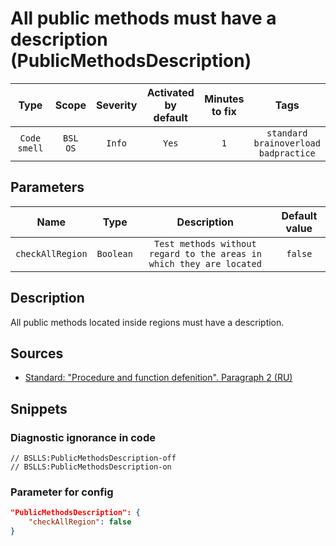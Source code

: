 # All public methods must have a description (PublicMethodsDescription)

|      Type      |    Scope    |     Severity     |    Activated<br>by default    |    Minutes<br>to fix    |                            Tags                            |
|:-------------:|:-----------------------------:|:----------------:|:------------------------------:|:-----------------------------------:|:----------------------------------------------------------:|
| `Code smell` |         `BSL`<br>`OS`         | `Info` |              `Yes`              |                 `1`                 |       `standard`<br>`brainoverload`<br>`badpractice`       |

## Parameters


|       Name        |   Type    |                             Description                              |    Default value    |
|:----------------:|:--------:|:-----------------------------------------------------------------:|:------------------------------:|
| `checkAllRegion` | `Boolean` | `Test methods without regard to the areas in which they are located` |            `false`             |
<!-- Блоки выше заполняются автоматически, не трогать -->
## Description
All public methods located inside regions must have a description.

## Sources
* [Standard: "Procedure and function defenition". Paragraph 2 (RU)](https://its.1c.ru/db/v8std#content:453:hdoc)

## Snippets

<!-- Блоки ниже заполняются автоматически, не трогать -->
### Diagnostic ignorance in code

```bsl
// BSLLS:PublicMethodsDescription-off
// BSLLS:PublicMethodsDescription-on
```

### Parameter for config

```json
"PublicMethodsDescription": {
    "checkAllRegion": false
}
```
